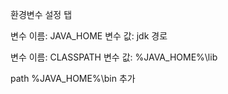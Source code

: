 환경변수 설정 탭

변수 이름: JAVA_HOME
변수 값: jdk 경로

변수 이름: CLASSPATH
변수 값: %JAVA_HOME%\lib

path
%JAVA_HOME%\bin 추가
